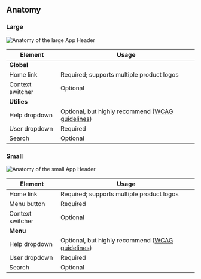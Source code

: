 ## Anatomy

### Large

![Anatomy of the large App Header](/assets/components/app-header/app-header-anatomy-large.png)

| Element          | Usage                                     |
|------------------|-------------------------------------------|
| **Global**       |                                           |
| Home link        | Required; supports multiple product logos |
| Context switcher | Optional                                  |
| **Utilies**      |                                           |
| Help dropdown    | Optional, but highly recommend ([WCAG guidelines](https://www.w3.org/WAI/WCAG22/Understanding/consistent-help.html))     |
| User dropdown    | Required                                  |
| Search           | Optional                                  |

### Small

![Anatomy of the small App Header](/assets/components/app-header/app-header-anatomy-small.png)

| Element          | Usage                                     |
|------------------|-------------------------------------------|
| Home link        | Required; supports multiple product logos |
| Menu button      | Required                                  |
| Context switcher | Optional                                  |
| **Menu**         |                                           |
| Help dropdown    | Optional, but highly recommend ([WCAG guidelines](https://www.w3.org/WAI/WCAG22/Understanding/consistent-help.html))     |
| User dropdown    | Required                                  |
| Search           | Optional                                  |